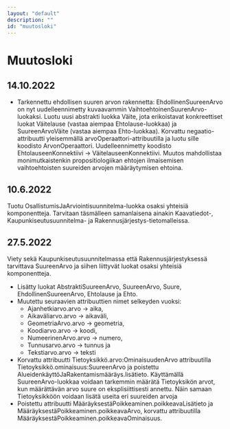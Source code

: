 ```yaml
---
layout: "default"
description: ""
id: "muutosloki"
---
```

# Muutosloki

## 14.10.2022
* Tarkennettu ehdollisen suuren arvon rakennetta: EhdollinenSuureenArvo on nyt uudelleennimetty kuvaavammin VaihtoehtoinenSuurenArvo-luokaksi. Luotu uusi abstrakti luokka Väite, jota erikoistavat konkreettiset luokat Väitelause (vastaa aiempaa Ehtolause-luokkaa) ja SuureenArvoVäite (vastaa aiempaa Ehto-luokkaa). Korvattu negaatio-attribuutti yleisemmällä arvoOperaattori-attribuutilla ja luotu sille koodisto ArvonOperaattori. Uudelleennimetty koodisto EhtolauseenKonnektiivi -> VäitelauseenKonnektiivi. Muutos mahdollistaa monimutkaistenkin propositiologiikan ehtojen ilmaisemisen vaihtoehtoisten suureiden arvojen määräytymisen ehtoina.

## 10.6.2022
Tuotu OsallistumisJaArviointisuunnitelma-luokka osaksi yhteisiä komponentteja. Tarvitaan täsmälleen samanlaisena ainakin Kaavatiedot-, Kaupunkiseutusuunnitelma- ja Rakennusjärjestys-tietomalleissa.

## 27.5.2022
Viety sekä Kaupunkiseutusuunnitelmassa että Rakennusjärjestyksessä tarvittava SuureenArvo ja siihen liittyvät luokat osaksi yhteisiä komponentteja.

* Lisätty luokat AbstraktiSuureenArvo, SuureenArvo, Suure, EhdollinenSuureenArvo, Ehtolause ja Ehto.
* Muutettu seuraavien attribuuttien nimet selkeyden vuoksi:
   * Ajanhetkiarvo.arvo -> aika,
   * Aikaväliarvo.arvo -> aikaväli,
   * GeometriaArvo.arvo -> geometria,
   * Koodiarvo.arvo -> koodi,
   * NumeerinenArvo.arvo -> numero,
   * Tunnusarvo.arvo -> tunnus ja
   * Tekstiarvo.arvo -> teksti
* Korvattu attribuutti Tietoyksikkö.arvo:OminaisuudenArvo attribuutilla Tietoyksikkö.ominaisuus:SuureenArvo ja poistettu AlueidenkäyttöJaRakentamismääräys.lisätieto. Käyttämällä SuureenArvo-luokkaa voidaan tarkemmin määrätä Tietoyksikön arvot, kun määrättävän arvo suure on eksplisiittisesti annettu. Näin samaan Tietoyksikköön voidaan lisätä useita eri suureiden arvoja
* Poistettu attribuutti MääräyksestäPoikkeaminen.poikkeavaLisätieto ja MääräyksestäPoikkeaminen.poikkeavaArvo, korvattu attribuutilla MääräyksestäPoikkeaminen.poikkeavaOminaisuus.